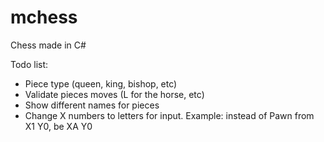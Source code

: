 # mchess
Chess made in C#

Todo list:

- Piece type (queen, king, bishop, etc)
- Validate pieces moves (L for the horse, etc)
- Show different names for pieces
- Change X numbers to letters for input. Example: instead of Pawn from X1 Y0, be XA Y0

